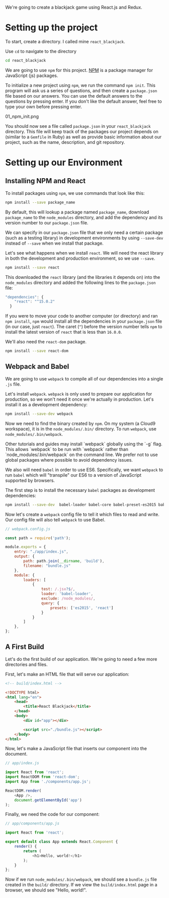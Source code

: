 We're going to create a blackjack game using React.js and Redux.

# Setting up the project

To start, create a directory. I called mine `react_blackjack`.

Use `cd` to navigate to the directory

```bash
cd react_blackjack
```

We are going to use `npm` for this project. [NPM](https://www.npmjs.com/) is a package manager for JavaScript (js) packages.

To initialize a new project using `npm`, we run the command `npm init`. This program will ask us a series of questions, and then create a `package.json` file based on our answers. You can use the default answers to the questions by pressing enter. If you don't like the default answer, feel free to type your own before pressing enter.

01_npm_init.png

You should now see a file called `package.json` in your `react_blackjack` directory. This file will keep track of the packages our project depends on (similar to a `Gemfile` in Ruby) as well as provide basic information about our project, such as the name, description, and git repository.

# Setting up our Environment

## Installing NPM and React

To install packages using `npm`, we use commands that look like this:

```bash
npm install --save package_name
```

By default, this will lookup a package named `package_name`, download `package_name` to the `node_modules` directory, and add the dependency and its version number to our `package.json` file.

We can specify in our `package.json` file that we only need a certain package (such as a testing library) in development environments by using `--save-dev` instead of `--save` when we install that package.

Let's see what happens when we install `react`. We will need the react library in both the development and production environment, so we use `--save`.

```bash
npm install --save react
```

This downloaded the `react` library (and the libraries it depends on) into the `node_modules` directory and added the following lines to the `package.json` file:

```js
"dependencies": {
    "react": "^15.0.2"
  }
```

If you were to move your code to another computer (or directory) and ran `npm install`, `npm` would install all the dependencies in your `package.json` file (in our case, just `react`). The caret (`^`) before the version number tells `npm` to install the latest version of `react` that is less than `16.0.0`.

We'll also need the `react-dom` package.

[comment]: <> (Needs description of react-dom)

```bash
npm install --save react-dom
```

## Webpack and Babel

We are going to use `webpack` to compile all of our dependencies into a single `.js` file.

[comment]: <> (Needs more details about what webpack is)

Let's install `webpack`. `webpack` is only used to prepare our application for production, so we won't need it once we're actually in production. Let's install it as a development dependency:

```bash
npm install --save-dev webpack
```

Now we need to find the binary created by `npm`. On my system (a Cloud9 workspace), it is in the `node_modules/.bin/` directory. To run `webpack`, use `node_modules/.bin/webpack`.

<aside>Other tutorials and guides may install `webpack` globally using the `-g` flag. This allows `webpack` to be run with `webpack` rather than `node_modules/.bin/webpack` on the command line. We prefer not to use global packages where possible to avoid dependency issues.</aside>

We also will need `babel` in order to use ES6. Specifically, we want `webpack` to run `babel` which will "transpile" our ES6 to a version of JavaScript supported by browsers.

The first step is to install the necessary `babel` packages as development dependencies:

```bash
npm install --save-dev  babel-loader babel-core babel-preset-es2015 babel-preset-react
```

Now let's create a `webpack` config file to tell it which files to read and write. Our config file will also tell `webpack` to use Babel.

```js
// webpack.config.js

const path = require('path');

module.exports = {
    entry: "./app/index.js",
    output: {
        path: path.join(__dirname, 'build'),
        filename: "bundle.js"
    },
    module: {
        loaders: [
            {
                test: /.jsx?$/,
                loader: 'babel-loader',
                exclude: /node_modules/,
                query: {
                    presets: ['es2015', 'react']
                }
            }
        ]
    },
};
```

## A First Build

Let's do the first build of our application. We're going to need a few more directories and files.

First, let's make an HTML file that will serve our application:

```html
<!-- build/index.html -->

<!DOCTYPE html>
<html lang="en">
    <head>
        <title>React Blackjack</title>
    </head>
    <body>
        <div id="app"></div>

        <script src="./bundle.js"></script>
    </body>
</html>
```

Now, let's make a JavaScript file that inserts our component into the document.

```js
// app/index.js

import React from 'react';
import ReactDOM from 'react-dom';
import App from './components/app.js';

ReactDOM.render(
    <App />,
    document.getElementById('app')
);
```

Finally, we need the code for our component:

```js
// app/components/app.js

import React from 'react';

export default class App extends React.Component {
    render() {
        return (
            <h1>Hello, world!</h1>
        );
    }
};
```

Now if we run `node_modules/.bin/webpack`, we should see a `bundle.js` file created in the `build/` directory. If we view the `build/index.html` page in a browser, we should see "Hello, world!".